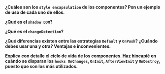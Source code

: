 __¿Cuáles son los `style encapsulation` de los componentes? Pon un ejemplo de uso de cada uno de ellos.__



__¿Qué es el `shadow DOM`?__



__¿Qué es el `changeDetection`?__



__¿Qué diferencias existen entre las estrategias `Default` y `OnPush`? ¿Cuándo debes usar una y otra? Ventajas e inconvenientes.__



__Explica con detalle el ciclo de vida de los componentes. Haz hincapié en cuándo se disparan los `hooks OnChanges`, `OnInit`, `AfterViewInit` y `OnDestroy`, puesto que son los más utilizados.__